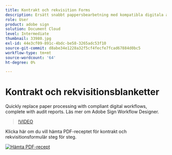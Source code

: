 ```yaml
---
title: Kontrakt och rekvisition Forms
description: Ersätt snabbt pappersbearbetning med kompatibla digitala arbetsflöden, med granskningsrapporter
role: User
product: adobe sign
solution: Document Cloud
level: Intermediate
thumbnail: 33980.jpg
exl-id: 44e3cf09-891c-4bdc-be58-3265adc53f10
source-git-commit: d8abe34e1228a32f5cf4fecfe7fcad67884d0bc5
workflow-type: tm+mt
source-wordcount: '64'
ht-degree: 0%

---
```


# Kontrakt och rekvisitionsblanketter

Quickly replace paper processing with compliant digital workflows, complete with audit reports. Läs mer om Adobe Sign Workflow Designer.

>[!VIDEO](https://video.tv.adobe.com/v/33980?hidetitle=true)

Klicka här om du vill hämta PDF-receptet för kontrakt och rekvisitionsformulär steg för steg.

[![Hämta PDF-recept](../assets/acrobat_PDF_96.png)](../assets/adobe-sign_set_up_a_workflow_use_case.pdf)
